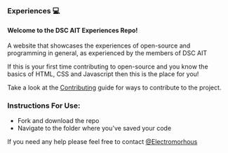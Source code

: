 ### Experiences 💻

#### Welcome to the DSC AIT Experiences Repo!

A website that showcases the experiences of open-source and programming in general, as experienced by the members of DSC AIT

If this is your first time contributing to open-source and you know the basics of HTML, CSS and Javascript then this is the place for you!

Take a look at the [Contributing](CONTRIBUTING.md) guide for ways to contribute to the project.

### Instructions For Use:
- Fork and download the repo
- Navigate to the folder where you've saved your code

If you need any help please feel free to contact [@Electromorhous](https://twitter.com/Electromorphous)
